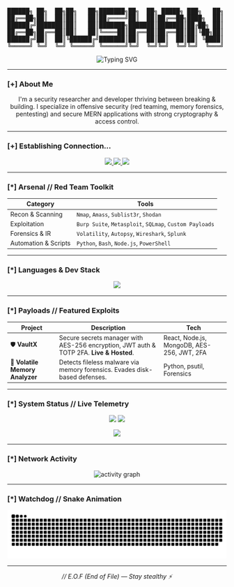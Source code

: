 <p align="center">
<pre>
██████╗ ██╗  ██╗██╗   ██╗███████╗██╗  ██╗ █████╗ ███╗   ██╗
██╔══██╗██║  ██║██║   ██║██╔════╝██║  ██║██╔══██╗████╗  ██║
██████╔╝███████║██║   ██║███████╗███████║███████║██╔██╗ ██║
██╔══██╗██╔══██║██║   ██║╚════██║██╔══██║██╔══██║██║╚██╗██║
██████╔╝██║  ██║╚██████╔╝███████║██║  ██║██║  ██║██║ ╚████║
╚═════╝ ╚═╝  ╚═╝ ╚═════╝ ╚══════╝╚═╝  ╚═╝╚═╝  ╚═╝╚═╝  ╚═══╝
</pre>
</p>

<p align="center">
  <img src="https://readme-typing-svg.demolab.com?lines=root@bhushan:~$+whoami;>+Offensive+Security+Specialist;>+Full-Stack+Developer;>+Red+Teamer;>+VaultX+Creator&font=JetBrains+Mono&center=true&width=700&height=50&color=00FF00&pause=1000&size=22" alt="Typing SVG" />
</p>

---

### [+] About Me
<p align="center">
I'm a security researcher and developer thriving between breaking & building. I specialize in offensive security (red teaming, memory forensics, pentesting) and secure MERN applications with strong cryptography & access control.  
</p>

---

### [+] Establishing Connection...
<p align="center">
  <a href="https://www.linkedin.com/in/bhushan-wayal-b71w44/" target="_blank">
    <img src="https://img.shields.io/badge/LinkedIn-Connect-0077B5?style=for-the-badge&logo=linkedin&logoColor=white" />
  </a>
  <a href="mailto:wayalbhushan7144@gmail.com" target="_blank">
    <img src="https://img.shields.io/badge/Gmail-Contact-D14836?style=for-the-badge&logo=gmail&logoColor=white" />
  </a>
  <a href="https://github.com/wayalbhushan" target="_blank">
    <img src="https://img.shields.io/badge/GitHub-Follow-000000?style=for-the-badge&logo=github&logoColor=white" />
  </a>
</p>

---

### [*] Arsenal // Red Team Toolkit
| Category             | Tools |
|----------------------|-------|
| Recon & Scanning     | `Nmap`, `Amass`, `Sublist3r`, `Shodan` |
| Exploitation         | `Burp Suite`, `Metasploit`, `SQLmap`, `Custom Payloads` |
| Forensics & IR       | `Volatility`, `Autopsy`, `Wireshark`, `Splunk` |
| Automation & Scripts | `Python`, `Bash`, `Node.js`, `PowerShell` |

---

### [*] Languages & Dev Stack
<p align="center">
  <img src="https://skillicons.dev/icons?i=python,js,cpp,bash,mongodb,express,react,nodejs,ts,docker,git&theme=dark" />
</p>

---

### [*] Payloads // Featured Exploits
| Project | Description | Tech |
|---------|-------------|------|
| 🛡️ **VaultX** | Secure secrets manager with AES-256 encryption, JWT auth & TOTP 2FA. **Live & Hosted**. | React, Node.js, MongoDB, AES-256, JWT, 2FA |
| 🔬 **Volatile Memory Analyzer** | Detects fileless malware via memory forensics. Evades disk-based defenses. | Python, psutil, Forensics |

---

### [*] System Status // Live Telemetry
<p align="center">
  <img src="https://github-readme-stats.vercel.app/api?username=wayalbhushan&show_icons=true&theme=chartreuse-dark" height="165" />
  <img src="https://github-readme-stats.vercel.app/api/top-langs/?username=wayalbhushan&layout=compact&theme=chartreuse-dark&langs_count=8" height="165" />
</p>

<p align="center">
  <img src="https://streak-stats.demolab.com?user=wayalbhushan&theme=dark-green" height="165"/>
</p>

---

### [*] Network Activity
<p align="center">
  <img src="https://github-readme-activity-graph.vercel.app/graph?username=wayalbhushan&theme=github-dark&hide_border=true" alt="activity graph" />
</p>

---

### [*] Watchdog // Snake Animation
<p align="center">
  <img src="https://raw.githubusercontent.com/Platane/snk/output/github-contribution-grid-snake-dark.svg" alt="snake animation"/>
</p>

---

<p align="center"><i>// E.O.F (End of File) — Stay stealthy ⚡</i></p>
